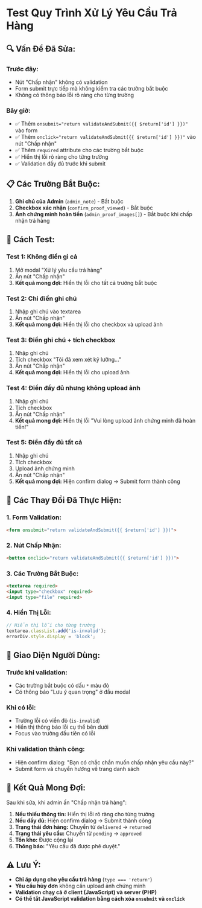 # Test Quy Trình Xử Lý Yêu Cầu Trả Hàng

## 🔍 **Vấn Đề Đã Sửa:**

### **Trước đây:**
- Nút "Chấp nhận" không có validation
- Form submit trực tiếp mà không kiểm tra các trường bắt buộc
- Không có thông báo lỗi rõ ràng cho từng trường

### **Bây giờ:**
- ✅ Thêm `onsubmit="return validateAndSubmit({{ $return['id'] }})"` vào form
- ✅ Thêm `onclick="return validateAndSubmit({{ $return['id'] }})"` vào nút "Chấp nhận"
- ✅ Thêm `required` attribute cho các trường bắt buộc
- ✅ Hiển thị lỗi rõ ràng cho từng trường
- ✅ Validation đầy đủ trước khi submit

## 📋 **Các Trường Bắt Buộc:**

1. **Ghi chú của Admin** (`admin_note`) - Bắt buộc
2. **Checkbox xác nhận** (`confirm_proof_viewed`) - Bắt buộc
3. **Ảnh chứng minh hoàn tiền** (`admin_proof_images[]`) - Bắt buộc khi chấp nhận trả hàng

## 🧪 **Cách Test:**

### **Test 1: Không điền gì cả**
1. Mở modal "Xử lý yêu cầu trả hàng"
2. Ấn nút "Chấp nhận"
3. **Kết quả mong đợi:** Hiển thị lỗi cho tất cả trường bắt buộc

### **Test 2: Chỉ điền ghi chú**
1. Nhập ghi chú vào textarea
2. Ấn nút "Chấp nhận"
3. **Kết quả mong đợi:** Hiển thị lỗi cho checkbox và upload ảnh

### **Test 3: Điền ghi chú + tích checkbox**
1. Nhập ghi chú
2. Tích checkbox "Tôi đã xem xét kỹ lưỡng..."
3. Ấn nút "Chấp nhận"
4. **Kết quả mong đợi:** Hiển thị lỗi cho upload ảnh

### **Test 4: Điền đầy đủ nhưng không upload ảnh**
1. Nhập ghi chú
2. Tích checkbox
3. Ấn nút "Chấp nhận"
4. **Kết quả mong đợi:** Hiển thị lỗi "Vui lòng upload ảnh chứng minh đã hoàn tiền!"

### **Test 5: Điền đầy đủ tất cả**
1. Nhập ghi chú
2. Tích checkbox
3. Upload ảnh chứng minh
4. Ấn nút "Chấp nhận"
5. **Kết quả mong đợi:** Hiện confirm dialog → Submit form thành công

## 🔧 **Các Thay Đổi Đã Thực Hiện:**

### **1. Form Validation:**
```html
<form onsubmit="return validateAndSubmit({{ $return['id'] }})">
```

### **2. Nút Chấp Nhận:**
```html
<button onclick="return validateAndSubmit({{ $return['id'] }})">
```

### **3. Các Trường Bắt Buộc:**
```html
<textarea required>
<input type="checkbox" required>
<input type="file" required>
```

### **4. Hiển Thị Lỗi:**
```javascript
// Hiển thị lỗi cho từng trường
textarea.classList.add('is-invalid');
errorDiv.style.display = 'block';
```

## 📱 **Giao Diện Người Dùng:**

### **Trước khi validation:**
- Các trường bắt buộc có dấu `*` màu đỏ
- Có thông báo "Lưu ý quan trọng" ở đầu modal

### **Khi có lỗi:**
- Trường lỗi có viền đỏ (`is-invalid`)
- Hiển thị thông báo lỗi cụ thể bên dưới
- Focus vào trường đầu tiên có lỗi

### **Khi validation thành công:**
- Hiện confirm dialog: "Bạn có chắc chắn muốn chấp nhận yêu cầu này?"
- Submit form và chuyển hướng về trang danh sách

## 🚀 **Kết Quả Mong Đợi:**

Sau khi sửa, khi admin ấn "Chấp nhận trả hàng":

1. **Nếu thiếu thông tin:** Hiển thị lỗi rõ ràng cho từng trường
2. **Nếu đầy đủ:** Hiện confirm dialog → Submit thành công
3. **Trạng thái đơn hàng:** Chuyển từ `delivered` → `returned`
4. **Trạng thái yêu cầu:** Chuyển từ `pending` → `approved`
5. **Tồn kho:** Được cộng lại
6. **Thông báo:** "Yêu cầu đã được phê duyệt."

## ⚠️ **Lưu Ý:**

- **Chỉ áp dụng cho yêu cầu trả hàng** (`type === 'return'`)
- **Yêu cầu hủy đơn** không cần upload ảnh chứng minh
- **Validation chạy cả ở client (JavaScript) và server (PHP)**
- **Có thể tắt JavaScript validation bằng cách xóa `onsubmit` và `onclick`**
